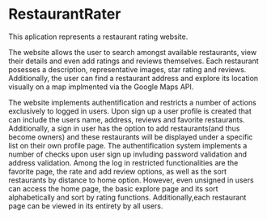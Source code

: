 # RestaurantRater
This aplication represents a restaurant rating website. 

The website allows the user to search amongst available restaurants, view their details and even add ratings and reviews themselves. 
Each restaurant posesses a description, representative images, star rating and reviews. Additionally, the user can find a restaurant address 
and explore its location visually on a map implmented via the Google Maps API.

The website implements authentification and restricts a number of actions exclusively to logged in users.
Upon sign up a user profile is created that can include the users name, address, reviews and favorite restaurants.
Additionally, a sign in user has the option to add restaurants(and thus become owners) and these restaurants will be displayed under a specific 
list on their own profile page.
The authentification system implements a number of checks upon user sign up invluding password validation and address validation.
Among the log in restricted functionalities are the favorite page, the rate and add review options, as well as the sort restaurants by
distance to home option.
However, even unsigned in users can access the home page, the basic explore page and its sort alphabetically and sort by rating functions.
Additionally,each restaurant page can be viewed in its entirety by all users.

